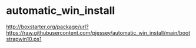  # automatic_win_install

http://boxstarter.org/package/url?https://raw.githubusercontent.com/pjessey/automatic_win_install/main/bootstrapwin10.ps1

